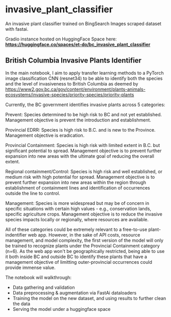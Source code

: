 # invasive_plant_classifier

An invasive plant classifier trained on BingSearch Images scraped dataset with fastai. 

Gradio instance hosted on HuggingFace Space here: **https://huggingface.co/spaces/et-do/bc_invasive_plant_classifier**


## British Columbia Invasive Plants Identifier

In the main notebook, I aim to apply transfer learning methods to a PyTorch image classification CNN (resnet34) to be able to identify both the species and the level of invasiveness to British Columbia as deemed by https://www2.gov.bc.ca/gov/content/environment/plants-animals-ecosystems/invasive-species/priority-species/priority-plants

Currently, the BC government identifies invasive plants across 5 categories:

Prevent: Species determined to be high risk to BC and not yet established. Management objective is prevent the introduction and establishment.

Provincial EDRR: Species is high risk to B.C. and is new to the Province. Management objective is eradication.

Provincial Containment: Species is high risk with limited extent in B.C. but significant potential to spread. Management objective is to prevent further expansion into new areas with the ultimate goal of reducing the overall extent.

Regional containment/Control: Species is high risk and well established, or medium risk with high potential for spread. Management objective is to prevent further expansion into new areas within the region through establishment of containment lines and identification of occurrences outside the line to control.

Management: Species is more widespread but may be of concern in specific situations with certain high values - e.g., conservation lands, specific agriculture crops. Management objective is to reduce the invasive species impacts locally or regionally, where resources are available.

All of these categories could be extremely relevant to a free-to-use plant-indentifier web app. However, in the sake of API costs, resource management, and model complexity, the first version of the model will only be trained to recognize plants under the Provincial Containment category (n=6). As the web app won't be geographically restricted, being able to use it both inside BC and outside BC to identify these plants that have a management objective of limitting outer-provincial occurrences could provide immense value.

The notebook will walkthrough:
- Data gathering and validation
- Data preprocessing & augmentation via FastAi dataloaders
- Training the model on the new dataset, and using results to further clean the data
- Serving the model under a huggingface space
